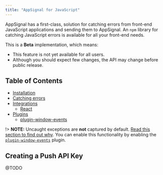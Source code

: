 ```yaml
---
title: "AppSignal for JavaScript"
---
```


AppSignal has a first-class, solution for catching errors from front-end JavaScript applications and sending them to AppSignal. An `npm` library for catching JavaScript errors is available for all your front-end needs.

This is a __Beta__ implementation, which means:

* This feature is not yet available for all users.
* Although you should expect few changes, the API may change before public release.

## Table of Contents

- [Installation](#installation)
- [Catching errors](#configuration)
- [Integrations](#configuration)
  - [React](#configuration)
- [Plugins](#configuration)
  - [plugin-window-events](#configuration)

!> **NOTE:** Uncaught exceptions are **not** captured by default. [Read this section to find out why](). You can enable this functionality by enabling the [`plugin-window-events`]() plugin.

## Creating a Push API Key

@TODO
